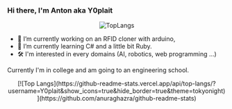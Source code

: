 ### Hi there, I'm Anton aka Y0plait

<p align="center">
  <img href="https://github-readme-stats.vercel.app/api/top-langs/?username=Y0plait&show_icons=true&hide_border=true&theme=tokyonight" alt="TopLangs"/>
</p>

- 🔭 I’m currently working on an RFID cloner with arduino,
- 🌱 I’m currently learning C# and a little bit Ruby.
- 🛠  I'm interested in every domains (AI, robotics, web programming ...)

Currently I'm in college and am going to an engineering school.

<p align="center">
  [![Top Langs](https://github-readme-stats.vercel.app/api/top-langs/?username=Y0plait&show_icons=true&hide_border=true&theme=tokyonight)](https://github.com/anuraghazra/github-readme-stats)
</p>


